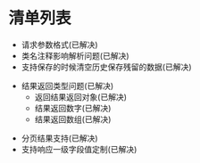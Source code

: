 # 清单列表

* 请求参数格式(已解决)
* 类名注释影响解析问题(已解决)
* 支持保存的时候清空历史保存残留的数据(已解决)
- 结果返回类型问题(已解决)
    * 返回结果返回对象(已解决)
    * 结果返回数字(已解决)
    * 结果返回数组(已解决)
* 分页结果支持(已解决)
* 支持响应一级字段值定制(已解决)
